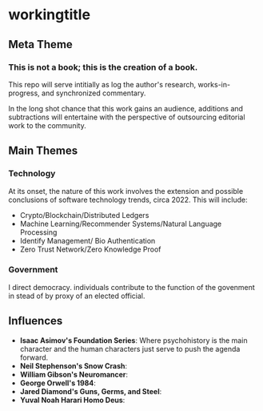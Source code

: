 # workingtitle
## Meta Theme
### This is not a book; this is the creation of a book.
This repo will serve intitially as log the author's research, works-in-progress, and synchronized commentary.

In the long shot chance that this work gains an audience, additions and subtractions will entertaine with the perspective of outsourcing editorial work to the community.

## Main Themes

### Technology
At its onset, the nature of this work involves the extension and possible conclusions of software technology trends, circa 2022. This will include:
- Crypto/Blockchain/Distributed Ledgers
- Machine Learning/Recommender Systems/Natural Language Processing
- Identify Management/ Bio Authentication
- Zero Trust Network/Zero Knowledge Proof

### Government
I 
direct democracy. individuals contribute to the function of the govenment in stead of by proxy of an elected official. 


## Influences
- <b> Isaac Asimov's Foundation Series</b>: Where psychohistory is the main character and the human characters just serve to push the agenda forward.
- <b> Neil Stephenson's Snow Crash</b>:
- <b> William Gibson's Neuromancer</b>:
- <b> George Orwell's 1984</b>:
- <b> Jared Diamond's Guns, Germs, and Steel</b>:
- <b> Yuval Noah Harari Homo Deus</b>: